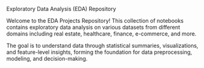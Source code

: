  Exploratory Data Analysis (EDA) Repository

Welcome to the EDA Projects Repository! This collection of notebooks contains exploratory data analysis on various datasets from different domains including real estate, healthcare, finance, e-commerce, and more.

The goal is to understand data through statistical summaries, visualizations, and feature-level insights, forming the foundation for data preprocessing, modeling, and decision-making.
